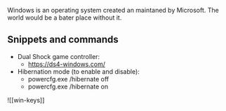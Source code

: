 Windows is an operating system created an maintaned by Microsoft. The world would be a bater place without it.


## Snippets and commands
* Dual Shock game controller:
  * https://ds4-windows.com/
* Hibernation mode (to enable and disable):
  * powercfg.exe /hibernate off
  * powercfg.exe /hibernate on

![[win-keys]]